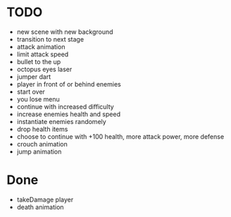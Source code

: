 # TODO

- new scene with new background
- transition to next stage
- attack animation
- limit attack speed
- bullet to the up
- octopus eyes laser
- jumper dart
- player in front of or behind enemies
- start over
- you lose menu
- continue with increased difficulty 
- increase enemies health and speed
- instantiate enemies randomely
- drop health items
- choose to continue with +100 health, more attack power, more defense 
- crouch animation
- jump animation

# Done

- takeDamage player
- death animation